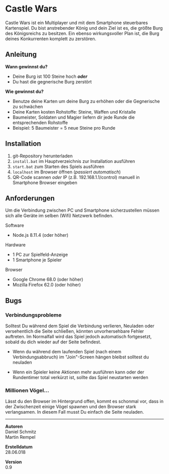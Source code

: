 # Castle Wars
Castle Wars ist ein Multiplayer und mit dem Smartphone steuerbares Kartenspiel.
Du bist anstrebender König und dein Ziel ist es, die größte Burg des Königsreichs zu besitzen.
Ein ebenso wirkungsvoller Plan ist, die Burg deines Konkurrenten komplett zu zerstören.

## Anleitung
**Wann gewinnst du?**
* Deine Burg ist 100 Steine hoch ***oder***
* Du hast die gegnerische Burg zerstört

**Wie gewinnst du?**
* Benutze deine Karten um deine Burg zu erhöhen oder die Gegnerische zu schwächen
* Deine Karten kosten Rohstoffe: Steine, Waffen und Kristalle
* Baumeister, Soldaten und Magier liefern dir jede Runde die entsprechenden Rohstoffe
* Beispiel: 5 Baumeister = 5 neue Steine pro Runde

## Installation
1. git-Repository herunterladen
2. `install.bat` im Hauptverzeichnis zur Installation ausführen 
2. `start.bat` zum Starten des Spiels ausführen
3. `localhost` im Browser öffnen (*passiert automatisch*)
4. QR-Code scannen *oder* IP (z.B. 192.168.1.1/control) manuell in Smartphone Browser eingeben

## Anforderungen
Um die Verbindung zwischen PC und Smartphone sicherzustellen müssen sich alle Geräte im selben
(Wifi) Netzwerk befinden.

Software
* Node.js 8.11.4 (oder höher)

Hardware
* 1 PC zur Spielfeld-Anzeige
* 1 Smartphone je Spieler

Browser
* Google Chrome 68.0 (oder höher)
* Mozilla Firefox 62.0 (oder höher)

## Bugs

### Verbindungsprobleme
Solltest Du während dem Spiel die Verbindung verlieren, Neuladen oder versehentlich die Seite schließen,
könnten unvorhersehbare Fehler auftreten.
Im Normalfall wird das Spiel jedoch automatisch fortgesetzt, sobald du dich wieder auf der Seite befindest.

* Wenn du während dem laufenden Spiel (nach einem Verbindungsabbruch) 
im "Join"-Screen hängen bleibst solltest du neuladen 

* Wenn ein Spieler keine Aktionen mehr ausführen kann
oder der Rundentimer total verkürzt ist, sollte das Spiel neustarten werden

### Millionen Vögel...
Lässt du den Browser im Hintergrund offen, kommt es schonmal vor, dass in der Zwischenzeit einige Vögel 
spawnen und den Browser stark verlangsamen. In diesem Fall musst Du einfach die Seite neuladen.

***

**Autoren**<br/>
Daniel Schmitz<br/>
Martin Rempel

**Erstelldatum**<br/>
28.06.018

**Version**<br/>
0.9